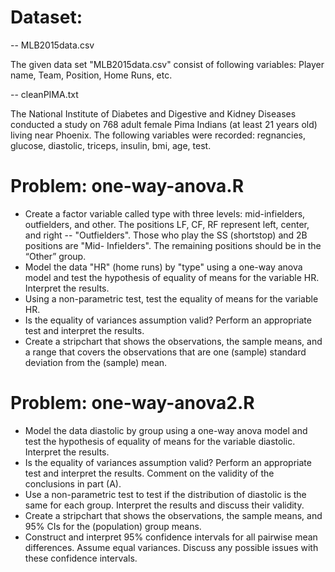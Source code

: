 # Dataset:

-- MLB2015data.csv

The given data set "MLB2015data.csv" consist of following variables: Player name, Team, Position, Home Runs, etc.

-- cleanPIMA.txt

The National Institute of Diabetes and Digestive and Kidney Diseases conducted a study on 768 adult female Pima Indians (at least 21 years old) living near Phoenix. The following variables were recorded: regnancies, glucose, diastolic, triceps, insulin, bmi, age, test.

# Problem: one-way-anova.R
* Create a factor variable called type with three levels: mid-infielders, outfielders, and other. The positions LF, CF, RF represent left, center, and right -- "Outfielders". Those who play the SS (shortstop) and 2B positions are "Mid- Infielders". The remaining positions should be in the “Other” group.
* Model the data "HR" (home runs) by "type" using a one-way anova model and test the hypothesis of equality of means for the variable HR. Interpret the results. 
* Using a non-parametric test, test the equality of means for the variable HR.
* Is the equality of variances assumption valid? Perform an appropriate test and interpret the results.
* Create a stripchart that shows the observations, the sample means, and a range that covers the observations that are one (sample) standard deviation from the (sample) mean.

# Problem: one-way-anova2.R
* Model the data diastolic by group using a one-way anova model and test the hypothesis of equality of means for the variable diastolic. Interpret the results.
* Is the equality of variances assumption valid?  Perform an appropriate test and interpret the results. Comment on the validity of the conclusions in part (A).
* Use a non-parametric test to test if the distribution of diastolic is the same for each group. Interpret the results and discuss their validity.
* Create a stripchart that shows the observations, the sample means, and 95% CIs for the (population) group means.
* Construct and interpret 95% confidence intervals for all pairwise mean differences. Assume equal variances. Discuss any possible issues with these confidence intervals.
